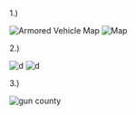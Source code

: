 1.) 

![Armored Vehicle Map](http://i.imgur.com/SrWo72j.png)
![Map](http://i.imgur.com/JM1G6os.png)
     
     
2.) 

![d](http://i.imgur.com/XaNHuSS.png)
![d](http://i.imgur.com/NW5k9rE.png)

3.)

![gun county](http://i.imgur.com/0t1QS97.png?1)

